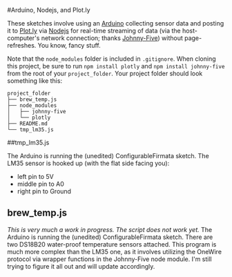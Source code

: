 #Arduino, Nodejs, and Plot.ly

These sketches involve using an [Arduino](http://arduino.cc) collecting sensor data and posting it to [Plot.ly](http:plot.ly) via [Nodejs](http://nodejs.org) for real-time streaming of data (via the host-computer's network connection; thanks [Johnny-Five](https://github.com/rwaldron/johnny-five)) without page-refreshes. You know, fancy stuff.

Note that the `node_modules` folder is included in `.gitignore`. When cloning this project, be sure to run `npm install plotly` and `npm install johnny-five` from the root of your `project_folder`. Your project folder should look something like this:

    project_folder
    ├── brew_temp.js
    ├── node_modules
    │   ├── johnny-five
    │   └── plotly
    ├── README.md
    └── tmp_lm35.js

##tmp_lm35.js

The Arduino is running the (unedited) ConfigurableFirmata sketch. The LM35 sensor is hooked up (with the flat side facing you):

* left pin to 5V
* middle pin to A0
* right pin to Ground

## brew_temp.js

*This is very much a work in progress. The script does not work yet.* The Arduino is running the (unedited) ConfigurableFirmata sketch. There are two DS18B20 water-proof temperature sensors attached. This program is much more complex than the LM35 one, as it involves utilizing the OneWire protocol via wrapper functions in the Johnny-Five node module. I'm still trying to figure it all out and will update accordingly.